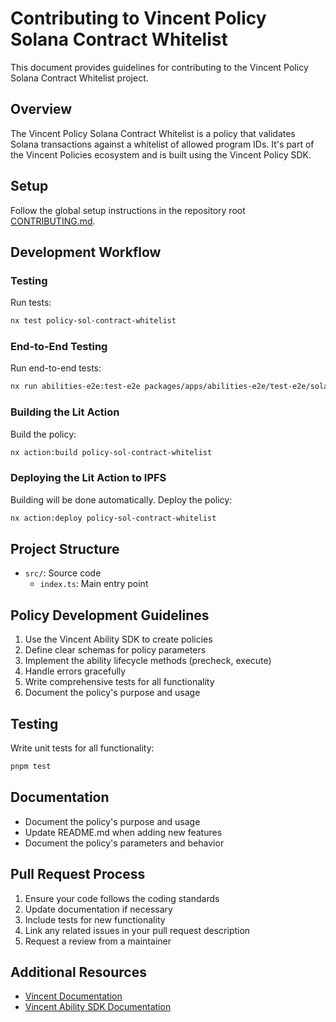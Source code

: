 # Contributing to Vincent Policy Solana Contract Whitelist

This document provides guidelines for contributing to the Vincent Policy Solana Contract Whitelist project.

## Overview

The Vincent Policy Solana Contract Whitelist is a policy that validates Solana transactions against a whitelist of allowed program IDs. It's part of the Vincent Policies ecosystem and is built using the Vincent Policy SDK.

## Setup

Follow the global setup instructions in the repository root [CONTRIBUTING.md](../../../CONTRIBUTING.md).

## Development Workflow

### Testing

Run tests:

```bash
nx test policy-sol-contract-whitelist
```

### End-to-End Testing

Run end-to-end tests:

```bash
nx run abilities-e2e:test-e2e packages/apps/abilities-e2e/test-e2e/solana-transaction-signer.spec.ts
```

### Building the Lit Action

Build the policy:

```bash
nx action:build policy-sol-contract-whitelist
```

### Deploying the Lit Action to IPFS

Building will be done automatically. Deploy the policy:

```bash
nx action:deploy policy-sol-contract-whitelist
```

## Project Structure

- `src/`: Source code
  - `index.ts`: Main entry point

## Policy Development Guidelines

1. Use the Vincent Ability SDK to create policies
2. Define clear schemas for policy parameters
3. Implement the ability lifecycle methods (precheck, execute)
4. Handle errors gracefully
5. Write comprehensive tests for all functionality
6. Document the policy's purpose and usage

## Testing

Write unit tests for all functionality:

```bash
pnpm test
```

## Documentation

- Document the policy's purpose and usage
- Update README.md when adding new features
- Document the policy's parameters and behavior

## Pull Request Process

1. Ensure your code follows the coding standards
2. Update documentation if necessary
3. Include tests for new functionality
4. Link any related issues in your pull request description
5. Request a review from a maintainer

## Additional Resources

- [Vincent Documentation](https://docs.heyvincent.ai/)
- [Vincent Ability SDK Documentation](../../libs/ability-sdk/README.md)
